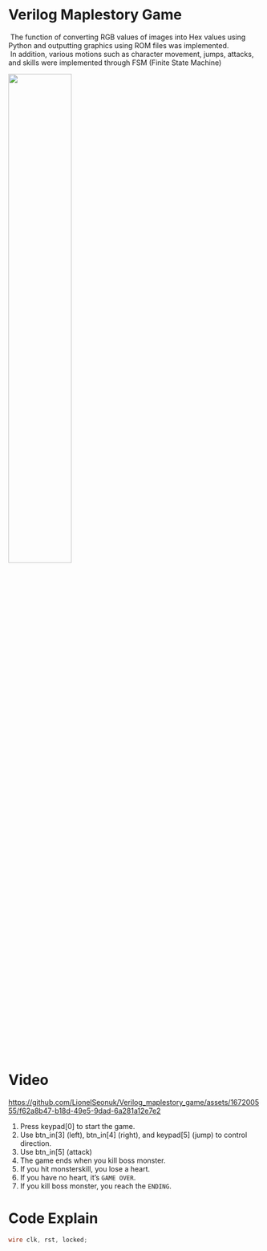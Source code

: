 # Verilog Maplestory Game
&nbsp;The function of converting RGB values of images into Hex values using Python and outputting graphics using ROM files was implemented.<br>
&nbsp;In addition, various motions such as character movement, jumps, attacks, and skills were implemented through FSM (Finite State Machine)

<img src="https://github.com/LionelSeonuk/Verilog_maplestory_game/assets/167200555/200dbc68-1b40-423a-a703-ae21f9ca8b5d" width="50%"></img>

# Video
https://github.com/LionelSeonuk/Verilog_maplestory_game/assets/167200555/f62a8b47-b18d-49e5-9dad-6a281a12e7e2

1. Press keypad[0] to start the game.
2. Use btn_in[3] (left), btn_in[4] (right), and keypad[5] (jump) to control direction.
3. Use btn_in[5] (attack)
4. The game ends when you kill boss monster.
5. If you hit monsterskill, you lose a heart.
6. If you have no heart, it’s <code>GAME OVER</code>.
7. If you kill boss monster, you reach the ```ENDING```.

# Code Explain
```verilog
wire clk, rst, locked;
```

<!--<img src="https://github.com/LionelSeonuk/Verilog_maplestory_game/assets/167200555/b15893a2-4a7d-4501-ab80-2f5483482bbe" width="50%"></img>-->

<!--
![687474703a2f2f6366696c65362e75662e746973746f72792e636f6d2f696d6167652f32343236453634363534334339423435333243374230](https://github.com/LionelSeonuk/Verilog_maplestory_game/assets/167200555/b15893a2-4a7d-4501-ab80-2f5483482bbe)-->
<!--
![ezgif-7-8e01bfd68d](https://github.com/LionelSeonuk/Verilog_maplestory_game/assets/167200555/200dbc68-1b40-423a-a703-ae21f9ca8b5d)-->

<!--
|제작 기간|ㅁ|ㅁ|
|--|--|--|
|ㅁ|ㄴ|ㅇ|
|ㅁ|ㄴ|ㅇ|
|ㅁ|ㄴ|ㅇ|

[ㅁㄴㅇ](https://github.com/LionelSeonuk/Verilog_maplestory_game/blob/verilog/Project_maplestory.srcs/sources_1/new/top.v)
-->
